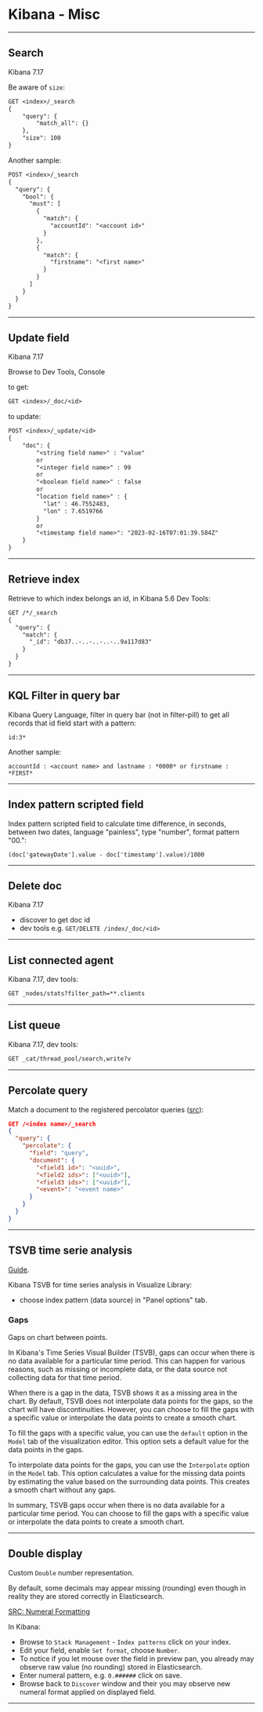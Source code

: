 # Kibana - Misc

---

## Search

Kibana 7.17

Be aware of `size`:

```txt
GET <index>/_search
{
    "query": {
        "match_all": {}
    },
    "size": 100
}
```

Another sample:

```txt
POST <index>/_search
{
  "query": {
    "bool": {
      "must": [
        {
          "match": {
            "accountId": "<account id>"
          }
        },
        {
          "match": {
            "firstname": "<first name>"
          }
        }
      ]
    }
  }
}
```

---

## Update field

Kibana 7.17

Browse to Dev Tools, Console

to get:

```txt
GET <index>/_doc/<id>
```

to update:

```txt
POST <index>/_update/<id>
{
    "doc": {
        "<string field name>" : "value"
        or
        "<integer field name>" : 99
        or
        "<boolean field name>" : false
        or
        "location field name>" : {
          "lat" : 46.7552483,
          "lon" : 7.6519766
        }
        or
        "<timestamp field name>": "2023-02-16T07:01:39.584Z"
    }
}
```

---

## Retrieve index

Retrieve to which index belongs an id, in Kibana 5.6 Dev Tools:

```txt
GET /*/_search
{
  "query": {
    "match": {
      "_id": "db37..-..-..-..-..9a117d83"
    }
  }
}
```

---

## KQL Filter in query bar

Kibana Query Language, filter in query bar (not in filter-pill) to get all records that id field start with a pattern:

```kql
id:3*
```

Another sample:

```kql
accountId : <account name> and lastname : *0000* or firstname : *FIRST*
```

---

## Index pattern scripted field

Index pattern scripted field to calculate time difference, in seconds, between two dates, language "painless", type "number", format pattern "00.":

```painless
(doc['gatewayDate'].value - doc['timestamp'].value)/1000
```

---

## Delete doc

Kibana 7.17

- discover to get doc id
- dev tools e.g. `GET/DELETE /index/_doc/<id>`

---

## List connected agent

Kibana 7.17, dev tools:

```txt
GET _nodes/stats?filter_path=**.clients
```

---

## List queue

Kibana 7.17, dev tools:

```txt
GET _cat/thread_pool/search,write?v
```

---

## Percolate query

Match a document to the registered percolator queries ([src](https://www.elastic.co/guide/en/elasticsearch/reference/current/query-dsl-percolate-query.html)):

```json
GET /<index name>/_search
{
  "query": {
    "percolate": {
      "field": "query",
      "document": {
        "<field1 id>": "<uuid>",
        "<field2 ids>": ["<uuid>"],
        "<field3 ids>": ["<uuid>"],
        "<event>": "<event name>"
      }
    }
  }
}
```

---

## TSVB time serie analysis

[Guide](https://www.elastic.co/guide/en/kibana/master/tsvb.html).

Kibana TSVB for time series analysis in Visualize Library:

- choose index pattern (data source) in "Panel options" tab.  

### Gaps

Gaps on chart between points.

In Kibana's Time Series Visual Builder (TSVB), gaps can occur when there is no data available for a particular time period. This can happen for various reasons, such as missing or incomplete data, or the data source not collecting data for that time period.

When there is a gap in the data, TSVB shows it as a missing area in the chart. By default, TSVB does not interpolate data points for the gaps, so the chart will have discontinuities. However, you can choose to fill the gaps with a specific value or interpolate the data points to create a smooth chart.

To fill the gaps with a specific value, you can use the `default` option in the `Model` tab of the visualization editor. This option sets a default value for the data points in the gaps.

To interpolate data points for the gaps, you can use the `Interpolate` option in the `Model` tab. This option calculates a value for the missing data points by estimating the value based on the surrounding data points. This creates a smooth chart without any gaps.

In summary, TSVB gaps occur when there is no data available for a particular time period. You can choose to fill the gaps with a specific value or interpolate the data points to create a smooth chart.

---

## Double display

Custom `Double` number representation.

By default, some decimals may appear missing (rounding) even though in reality they are stored correctly in Elasticsearch.

[SRC: Numeral Formatting](https://www.elastic.co/guide/en/kibana/7.17/numeral.html)

In Kibana:

- Browse to `Stack Management` - `Index patterns` click on your index.  
- Edit your field, enable `Set format`, choose `Number`.  
- To notice if you let mouse over the field in preview pan, you already may observe raw value (no rounding) stored in Elasticsearch.  
- Enter numeral pattern, e.g. `0.######` click on save.  
- Browse back to `Discover` window and their you may observe new numeral format applied on displayed field.

---

